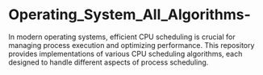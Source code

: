 # Operating_System_All_Algorithms-
In modern operating systems, efficient CPU scheduling is crucial for managing process execution and optimizing performance. This repository provides implementations of various CPU scheduling algorithms, each designed to handle different aspects of process scheduling.
